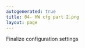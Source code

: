 ```yaml
---
autogenerated: true
title: 04- HW cfg part 2.png
layout: page
---
```


Finalize configuration settings
